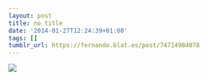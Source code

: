 ```yaml
---
layout: post
title: no title
date: '2014-01-27T12:24:39+01:00'
tags: []
tumblr_url: https://fernando.blat.es/post/74714984078
---
```

 ![](/tumblr_files/tumblr_mw65bpph5E1rjledmo1_r1_500.gif)  
